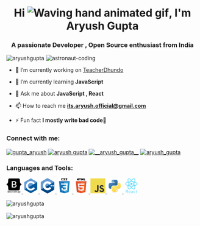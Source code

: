 <h1 align="center">Hi <img src="https://raw.githubusercontent.com/Rishabh2804/Rishabh2804/master/Resources/wave.gif" height="50" alt="Waving hand animated gif">, I'm Aryush Gupta</h1>
<h3 align="center">A passionate Developer , Open Source enthusiast from India</h3>

<img align="right" alt="astronaut-coding" width="400" src="https://media1.giphy.com/media/aYQXByWYLYoTmMGmz8/giphy.gif?cid=ecf05e47h9kr7w9fm9ga2wku9aa27gqfihmky49pmzix3r8q&ep=v1_gifs_search&rid=giphy.gif&ct=g">

<p align="left"> <img src="https://komarev.com/ghpvc/?username=aryushgupta&label=Profile%20views&color=0e75b6&style=flat" alt="aryushgupta" /> </p>

- 🔭 I’m currently working on [TeacherDhundo](https://github.com/AryushGupta/teacherdhundo)

- 🌱 I’m currently learning **JavaScript**

- 💬 Ask me about **JavaScript , React**

- 📫 How to reach me **its.aryush.official@gmail.com**

- ⚡ Fun fact **I mostly write bad code🥲**

<h3 align="left">Connect with me:</h3>
<p align="left">
<a href="https://twitter.com/gupta_aryush" target="blank"><img align="center" src="https://raw.githubusercontent.com/rahuldkjain/github-profile-readme-generator/master/src/images/icons/Social/twitter.svg" alt="gupta_aryush" height="30" width="40" /></a>
<a href="https://www.linkedin.com/in/aryush-gupta-53b96b208/" target="blank"><img align="center" src="https://raw.githubusercontent.com/rahuldkjain/github-profile-readme-generator/master/src/images/icons/Social/linked-in-alt.svg" alt="aryush gupta" height="30" width="40" /></a>
<a href="https://instagram.com/__aryush_gupta__" target="blank"><img align="center" src="https://raw.githubusercontent.com/rahuldkjain/github-profile-readme-generator/master/src/images/icons/Social/instagram.svg" alt="__aryush_gupta__" height="30" width="40" /></a>
<a href="https://www.leetcode.com/aryush_gupta" target="blank"><img align="center" src="https://raw.githubusercontent.com/rahuldkjain/github-profile-readme-generator/master/src/images/icons/Social/leet-code.svg" alt="aryush_gupta" height="30" width="40" /></a>
</p>

<h3 align="left">Languages and Tools:</h3>
<p align="left"> <a href="https://getbootstrap.com" target="_blank" rel="noreferrer"> <img src="https://raw.githubusercontent.com/devicons/devicon/master/icons/bootstrap/bootstrap-plain-wordmark.svg" alt="bootstrap" width="40" height="40"/> </a> <a href="https://www.cprogramming.com/" target="_blank" rel="noreferrer"> <img src="https://raw.githubusercontent.com/devicons/devicon/master/icons/c/c-original.svg" alt="c" width="40" height="40"/> </a> <a href="https://www.w3schools.com/cpp/" target="_blank" rel="noreferrer"> <img src="https://raw.githubusercontent.com/devicons/devicon/master/icons/cplusplus/cplusplus-original.svg" alt="cplusplus" width="40" height="40"/> </a> <a href="https://www.w3schools.com/css/" target="_blank" rel="noreferrer"> <img src="https://raw.githubusercontent.com/devicons/devicon/master/icons/css3/css3-original-wordmark.svg" alt="css3" width="40" height="40"/> </a> <a href="https://www.w3.org/html/" target="_blank" rel="noreferrer"> <img src="https://raw.githubusercontent.com/devicons/devicon/master/icons/html5/html5-original-wordmark.svg" alt="html5" width="40" height="40"/> </a> <a href="https://developer.mozilla.org/en-US/docs/Web/JavaScript" target="_blank" rel="noreferrer"> <img src="https://raw.githubusercontent.com/devicons/devicon/master/icons/javascript/javascript-original.svg" alt="javascript" width="40" height="40"/> </a> <a href="https://www.python.org" target="_blank" rel="noreferrer"> <img src="https://raw.githubusercontent.com/devicons/devicon/master/icons/python/python-original.svg" alt="python" width="40" height="40"/> </a> <a href="https://reactjs.org/" target="_blank" rel="noreferrer"> <img src="https://raw.githubusercontent.com/devicons/devicon/master/icons/react/react-original-wordmark.svg" alt="react" width="40" height="40"/> </a> </p>

<p><img align="center" src="https://github-readme-stats.vercel.app/api/top-langs?username=aryushgupta&show_icons=true&locale=en&layout=compact" alt="aryushgupta" /></p>

<p><img align="center" src="https://github-readme-streak-stats.herokuapp.com/?user=aryushgupta&" alt="aryushgupta" /></p>
